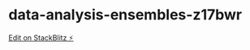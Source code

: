 # data-analysis-ensembles-z17bwr

[Edit on StackBlitz ⚡️](https://stackblitz.com/edit/data-analysis-ensembles-z17bwr)